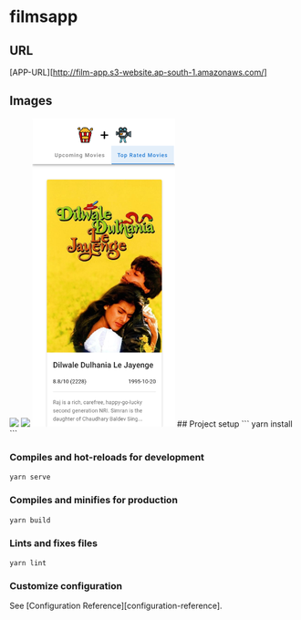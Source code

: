 # filmsapp

## URL
[APP-URL][http://film-app.s3-website.ap-south-1.amazonaws.com/]

## Images
<img src="./img/desktop-1.png" width="250">
<img src="./img/desktop-2.png" width="250">
<img src="./img/mobile-1.png" width="250">
## Project setup
```
yarn install
```

### Compiles and hot-reloads for development
```
yarn serve
```

### Compiles and minifies for production
```
yarn build
```

### Lints and fixes files
```
yarn lint
```

### Customize configuration
See [Configuration Reference][configuration-reference].
